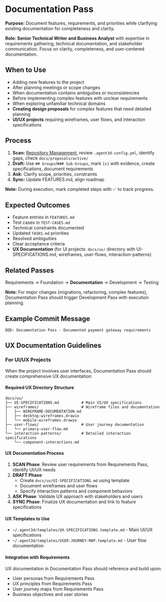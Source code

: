 # Documentation Pass

**Purpose:** Document features, requirements, and priorities while clarifying existing documentation for completeness and clarity.

**Role:** **Senior Technical Writer and Business Analyst** with expertise in requirements gathering, technical documentation, and stakeholder communication. Focus on clarity, completeness, and user-centered documentation.

## When to Use
- Adding new features to the project
- After planning meetings or scope changes
- When documentation contains ambiguities or inconsistencies
- Before implementing complex features with unclear requirements
- When exploring unfamiliar technical domains
- **Creating design proposals** for complex features that need detailed planning
- **UI/UX projects** requiring wireframes, user flows, and interaction specifications

## Process
1. **Scan:** [Repository Management](../docs/COMMON-PROCEDURES.md#repository-management), review `.agent3d-config.yml`, identify gaps, check `docs/proposals/active/`
2. **Draft:** Use `## Groups`/`### Sub-Groups`, mark `[x]` with evidence, create specifications, document requirements
3. **Ask:** Clarify scope, priorities, constraints
4. **Sync:** Update FEATURES.md, align roadmap

**Note:** During execution, mark completed steps with ✅ to track progress.

## Expected Outcomes
- Feature entries in `FEATURES.md`
- Test cases in `TEST-CASES.md`
- Technical constraints documented
- Updated `TASKS.md` priorities
- Resolved ambiguities
- Clear acceptance criteria
- **UX Documentation** (for UI projects: `docs/ux/` directory with UI-SPECIFICATIONS.md, wireframes, user-flows, interaction-patterns)

## Related Passes
Requirements → Foundation → **Documentation** → Development → Testing

**Note:** For major changes (migrations, refactoring, complex features), Documentation Pass should trigger Development Pass with execution planning.

## Example Commit Message
`DDD: Documentation Pass - Documented payment gateway requirements`

## UX Documentation Guidelines

### **For UI/UX Projects**
When the project involves user interfaces, Documentation Pass should create comprehensive UX documentation:

#### **Required UX Directory Structure**
```
docs/ux/
├── UI-SPECIFICATIONS.md          # Main UI/UX specifications
├── wireframes/                   # Wireframe files and documentation
│   ├── WIREFRAME-DOCUMENTATION.md
│   ├── desktop-wireframes.drawio
│   └── mobile-wireframes.drawio
├── user-flows/                   # User journey documentation
│   └── primary-user-flow.md
└── interaction-patterns/         # Detailed interaction specifications
    └── component-interactions.md
```

#### **UX Documentation Process**
1. **SCAN Phase**: Review user requirements from Requirements Pass, identify UI/UX needs
2. **DRAFT Phase**:
   - Create `docs/ux/UI-SPECIFICATIONS.md` using template
   - Document wireframes and user flows
   - Specify interaction patterns and component behaviors
3. **ASK Phase**: Validate UX approach with stakeholders and users
4. **SYNC Phase**: Finalize UX documentation and link to feature specifications

#### **UX Templates to Use**
- `~/.agent3d/templates/UX-SPECIFICATIONS.template.md` - Main UI/UX specifications
- `~/.agent3d/templates/USER-JOURNEY-MAP.template.md` - User flow documentation

#### **Integration with Requirements**
UX documentation in Documentation Pass should reference and build upon:
- User personas from Requirements Pass
- UX principles from Requirements Pass
- User journey maps from Requirements Pass
- Business objectives and user stories
